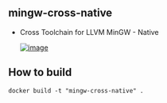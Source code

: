 mingw-cross-native
------

* Cross Toolchain for LLVM MinGW - Native

  [![image][LLVM_MinGW]](https://hub.docker.com/r/valord577/mingw-cross-native/tags)  

How to build 
------

```shell
docker build -t "mingw-cross-native" .
```

[LLVM_MinGW]: https://img.shields.io/badge/Image%20Version-LLVM%20%26%20MinGW-blue
